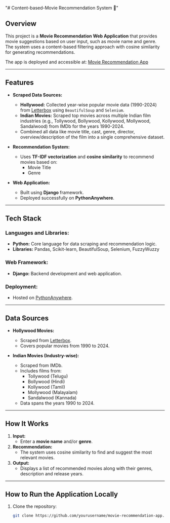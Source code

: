 "# Content-based-Movie Recommendation System 🎥" 

## Overview
This project is a **Movie Recommendation Web Application** that provides movie suggestions based on user input, such as movie name and genre. The system uses a content-based filtering approach with cosine similarity for generating recommendations. 

The app is deployed and accessible at: [Movie Recommendation App](https://arjunreddy369.pythonanywhere.com/)

---

## Features
- **Scraped Data Sources:**
  - **Hollywood:** Collected year-wise popular movie data (1990-2024) from [Letterbox](https://letterboxd.com/) using `BeautifulSoup` and `Selenium`.
  - **Indian Movies:** Scraped top movies across multiple Indian film industries (e.g., Tollywood, Bollywood, Kollywood, Mollywood, Sandalwood) from IMDb for the years 1990-2024.
  - Combined all data like movie title, cast, genre, director, overview/description of the film into a single comprehensive dataset.
  
- **Recommendation System:**
  - Uses **TF-IDF vectorization** and **cosine similarity** to recommend movies based on:
    - Movie Title
    - Genre

- **Web Application:**
  - Built using **Django** framework.
  - Deployed successfully on **PythonAnywhere**.

---

## Tech Stack
### **Languages and Libraries:**
- **Python:** Core language for data scraping and recommendation logic.
- **Libraries:** Pandas, Scikit-learn, BeautifulSoup, Selenium, FuzzyWuzzy

### **Web Framework:**
- **Django:** Backend development and web application.

### **Deployment:**
- Hosted on [PythonAnywhere](https://arjunreddy369.pythonanywhere.com/).

---

## Data Sources
- **Hollywood Movies:**
  - Scraped from [Letterbox](https://letterboxd.com/).
  - Covers popular movies from 1990 to 2024.

- **Indian Movies (Industry-wise):**
  - Scraped from IMDb.
  - Includes films from:
    - Tollywood (Telugu)
    - Bollywood (Hindi)
    - Kollywood (Tamil)
    - Mollywood (Malayalam)
    - Sandalwood (Kannada)
  - Data spans the years 1990 to 2024.

---

## How It Works
1. **Input:** 
   - Enter a **movie name** and/or **genre**.
2. **Recommendation:** 
   - The system uses cosine similarity to find and suggest the most relevant movies.
3. **Output:** 
   - Displays a list of recommended movies along with their genres, description and release years.

---

## How to Run the Application Locally
1. Clone the repository:
   ```bash
   git clone https://github.com/yourusername/movie-recommendation-app.git
